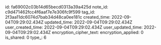 id: fa69002c03b14d65becd0313a39a425d
note_id: c9d471462fcc4f6aaf7e7e306fc9f599
tag_id: 2f3aa11dc6074d7bab34d48ca0ee181c
created_time: 2022-09-04T09:29:02.434Z
updated_time: 2022-09-04T09:29:02.434Z
user_created_time: 2022-09-04T09:29:02.434Z
user_updated_time: 2022-09-04T09:29:02.434Z
encryption_cipher_text: 
encryption_applied: 0
is_shared: 0
type_: 6